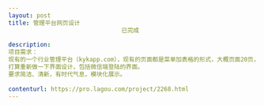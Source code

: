 ```yaml
---                
layout: post       
title: 管理平台网页设计
                                已完成
           
description: 
项目需求：
现有的一个行业管理平台（kykapp.com），现有的页面都是菜单加表格的形式，大概页面20页，预算2000元，界面老套，古板，不时尚。
打算重新做一下界面设计，包括微信端登陆的界面。
要求简洁、清新，有时代气息，模块化展示。
     
contenturl: https://pro.lagou.com/project/2268.html      
---                 
```


